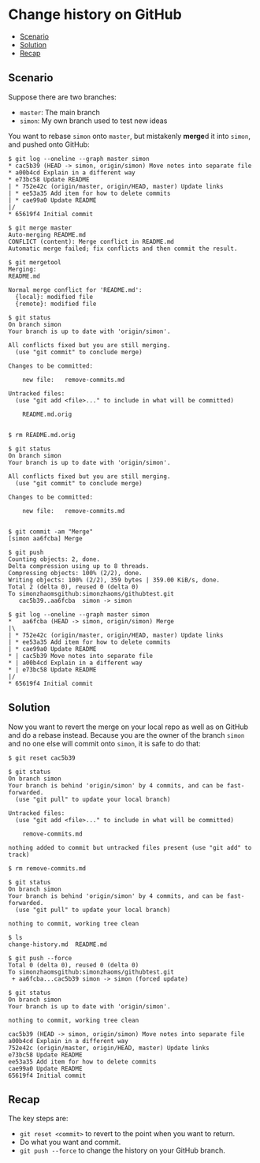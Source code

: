 # Change history on GitHub #

* [Scenario](#scenario)
* [Solution](#solution)
* [Recap](#recap)

## Scenario ##

Suppose there are two branches:

* `master`: The main branch
* `simon`: My own branch used to test new ideas

You want to rebase `simon` onto `master`, but mistakenly **merge**d it
into `simon`, and pushed onto GitHub:

```console
$ git log --oneline --graph master simon 
* cac5b39 (HEAD -> simon, origin/simon) Move notes into separate file
* a00b4cd Explain in a different way
* e73bc58 Update README
| * 752e42c (origin/master, origin/HEAD, master) Update links
| * ee53a35 Add item for how to delete commits
| * cae99a0 Update README
|/  
* 65619f4 Initial commit

$ git merge master 
Auto-merging README.md
CONFLICT (content): Merge conflict in README.md
Automatic merge failed; fix conflicts and then commit the result.

$ git mergetool 
Merging:
README.md

Normal merge conflict for 'README.md':
  {local}: modified file
  {remote}: modified file

$ git status 
On branch simon
Your branch is up to date with 'origin/simon'.

All conflicts fixed but you are still merging.
  (use "git commit" to conclude merge)

Changes to be committed:

	new file:   remove-commits.md

Untracked files:
  (use "git add <file>..." to include in what will be committed)

	README.md.orig


$ rm README.md.orig 

$ git status 
On branch simon
Your branch is up to date with 'origin/simon'.

All conflicts fixed but you are still merging.
  (use "git commit" to conclude merge)

Changes to be committed:

	new file:   remove-commits.md


$ git commit -am "Merge"
[simon aa6fcba] Merge

$ git push
Counting objects: 2, done.
Delta compression using up to 8 threads.
Compressing objects: 100% (2/2), done.
Writing objects: 100% (2/2), 359 bytes | 359.00 KiB/s, done.
Total 2 (delta 0), reused 0 (delta 0)
To simonzhaomsgithub:simonzhaoms/githubtest.git
   cac5b39..aa6fcba  simon -> simon

$ git log --oneline --graph master simon 
*   aa6fcba (HEAD -> simon, origin/simon) Merge
|\  
| * 752e42c (origin/master, origin/HEAD, master) Update links
| * ee53a35 Add item for how to delete commits
| * cae99a0 Update README
* | cac5b39 Move notes into separate file
* | a00b4cd Explain in a different way
* | e73bc58 Update README
|/  
* 65619f4 Initial commit
```

## Solution ##

Now you want to revert the merge on your local repo as well as on
GitHub and do a rebase instead.  Because you are the owner of the
branch `simon` and no one else will commit onto `simon`, it is safe to
do that:

```console
$ git reset cac5b39

$ git status 
On branch simon
Your branch is behind 'origin/simon' by 4 commits, and can be fast-forwarded.
  (use "git pull" to update your local branch)

Untracked files:
  (use "git add <file>..." to include in what will be committed)

	remove-commits.md

nothing added to commit but untracked files present (use "git add" to track)

$ rm remove-commits.md 

$ git status 
On branch simon
Your branch is behind 'origin/simon' by 4 commits, and can be fast-forwarded.
  (use "git pull" to update your local branch)

nothing to commit, working tree clean

$ ls
change-history.md  README.md

$ git push --force
Total 0 (delta 0), reused 0 (delta 0)
To simonzhaomsgithub:simonzhaoms/githubtest.git
 + aa6fcba...cac5b39 simon -> simon (forced update)

$ git status 
On branch simon
Your branch is up to date with 'origin/simon'.

nothing to commit, working tree clean

cac5b39 (HEAD -> simon, origin/simon) Move notes into separate file
a00b4cd Explain in a different way
752e42c (origin/master, origin/HEAD, master) Update links
e73bc58 Update README
ee53a35 Add item for how to delete commits
cae99a0 Update README
65619f4 Initial commit
```

## Recap ##

The key steps are:

* `git reset <commit>` to revert to the point when you want to return.
* Do what you want and commit.
* `git push --force` to change the history on your GitHub branch.
